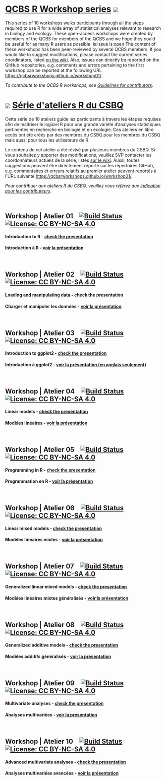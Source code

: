 <link href="//maxcdn.bootstrapcdn.com/font-awesome/4.7.0/css/font-awesome.min.css" rel="stylesheet">


# [QCBS R Workshop series](https://wiki.qcbs.ca/r) [<i class="fa fa-github" aria-hidden="true"></i>](https://github.com/QCBSRworkshops/workshop01) ![](https://qcbs.ca/wp-content/uploads/2010/05/image0032.png)

This series of 10 workshops walks participants through all the steps required to
use R for a wide array of statistical analyses relevant to research in biology
and ecology. These open-access workshops were created by members of the QCBS for
members of the QCBS and we hope they could be useful for as many R users as
possible.
is:issue is:open
The content of these workshops has been peer-reviewed by several QCBS members.
If you would like to suggest modifications, please contact the current series
coordinators, listed [on the wiki](https://wiki.qcbs.ca/r). Also, issues can directly be reported on the GitHub repositories, e.g. comments and errors  pertaining to the first workshop can be reported at the following URL https://qcbsrworkshops.github.io/workshop01/.


*To contribute to the QCBS R workshops, see [Guidelines for contributors](./guidelines.html).*


# ![](https://qcbs.ca/wp-content/uploads/2010/05/image0032.png) [Série d'ateliers R du CSBQ](https://wiki.qcbs.ca/r) [<i class="fa fa-github" aria-hidden="true"></i>](https://github.com/QCBSRworkshops/workshop01)

Cette série de 10 ateliers guide les participants à travers les étapes requises afin de maîtriser le logiciel R pour une grande variété d’analyses statistiques pertinentes en recherche en biologie et en écologie. Ces ateliers en libre accès ont été créés par des membres du CSBQ pour les membres du CSBQ mais aussi pour tous les utilisateurs de R.

Le contenu de cet atelier a été révisé par plusieurs membres du CSBQ. Si vous souhaitez y apporter des modifications, veuillez SVP contacter les coordonnateurs actuels de la série, listés [sur le wiki](https://wiki.qcbs.ca/r). Aussi, toutes suggestions peuvent être directement reporté sur les répertoires GitHub, e.g. commentaires et erreurs relatifs au premier atelier peuvent reportés à l'URL suivante https://qcbsrworkshops.github.io/workshop01/.

*Pour contribuer aux ateliers R du CSBQ, veuillez vous référez aux
[indication pour les contributeurs](./guidelines.html).*

<br>


## Workshop | Atelier 01 &nbsp;&nbsp; [<i class="fa fa-github" aria-hidden="true"></i>](https://github.com/QCBSRworkshops/workshop01) [![Build Status](https://travis-ci.org/QCBSRworkshops/workshop01.svg?branch=dev)](https://travis-ci.org/QCBSRworkshops/workshop01) [![License: CC BY-NC-SA 4.0](https://img.shields.io/badge/License-CC%20BY--NC--SA%204.0-lightgrey.svg)](https://creativecommons.org/licenses/by-nc-sa/4.0/)


#### Introduction to R - [check the presentation <i class="fa fa-external-link" aria-hidden="true"></i>](https://qcbsrworkshops.github.io/workshop01/workshop01-en/workshop01-en.html)

#### Introduction à R - [voir la présentation <i class="fa fa-external-link" aria-hidden="true"></i>](https://qcbsrworkshops.github.io/workshop01/workshop01-fr/workshop01-fr.html)


<br>

## Workshop | Atelier 02 &nbsp;&nbsp; [<i class="fa fa-github" aria-hidden="true"></i>](https://github.com/QCBSRworkshops/workshop02) [![Build Status](https://travis-ci.org/QCBSRworkshops/workshop02.svg?branch=dev)](https://travis-ci.org/QCBSRworkshops/workshop02) [![License: CC BY-NC-SA 4.0](https://img.shields.io/badge/License-CC%20BY--NC--SA%204.0-lightgrey.svg)](https://creativecommons.org/licenses/by-nc-sa/4.0/)

#### Loading and manipulating data - [check the presentation <i class="fa fa-external-link" aria-hidden="true"></i>](https://qcbsrworkshops.github.io/workshop02/workshop02-en/workshop02-en.html)

#### Charger et manipuler les données  - [voir la présentation <i class="fa fa-external-link" aria-hidden="true"></i>](https://qcbsrworkshops.github.io/workshop02/workshop02-fr/workshop02-fr.html)

<br>

## Workshop | Atelier 03 &nbsp;&nbsp; [<i class="fa fa-github" aria-hidden="true"></i>](https://github.com/QCBSRworkshops/workshop03) [![Build Status](https://travis-ci.org/QCBSRworkshops/workshop03.svg?branch=dev)](https://travis-ci.org/QCBSRworkshops/workshop03) [![License: CC BY-NC-SA 4.0](https://img.shields.io/badge/License-CC%20BY--NC--SA%204.0-lightgrey.svg)](https://creativecommons.org/licenses/by-nc-sa/4.0/)

#### Introduction to ggplot2 - [check the presentation <i class="fa fa-external-link" aria-hidden="true"></i>](https://qcbsrworkshops.github.io/workshop03/workshop03-en/workshop03-en.html)

#### Introduction à ggplot2  - [voir la présentation (en anglais seulement) <i class="fa fa-external-link" aria-hidden="true"></i>](https://qcbsrworkshops.github.io/workshop03/workshop03-en/workshop03-en.html)

<br>

## Workshop | Atelier 04 &nbsp;&nbsp; [<i class="fa fa-github" aria-hidden="true"></i>](https://github.com/QCBSRworkshops/workshop04) [![Build Status](https://travis-ci.org/QCBSRworkshops/workshop04.svg?branch=dev)](https://travis-ci.org/QCBSRworkshops/workshop04) [![License: CC BY-NC-SA 4.0](https://img.shields.io/badge/License-CC%20BY--NC--SA%204.0-lightgrey.svg)](https://creativecommons.org/licenses/by-nc-sa/4.0/)

#### Linear models - [check the presentation <i class="fa fa-external-link" aria-hidden="true"></i>](https://qcbsrworkshops.github.io/workshop04/workshop04-en/workshop04-en.html)

#### Modèles linéaires  - [voir la présentation <i class="fa fa-external-link" aria-hidden="true"></i>](https://qcbsrworkshops.github.io/workshop04/workshop04-fr/workshop04-fr.html)

<br>


## Workshop | Atelier 05 &nbsp;&nbsp; [<i class="fa fa-github" aria-hidden="true"></i>](https://github.com/QCBSRworkshops/workshop05) [![Build Status](https://travis-ci.org/QCBSRworkshops/workshop05.svg?branch=dev)](https://travis-ci.org/QCBSRworkshops/workshop05) [![License: CC BY-NC-SA 4.0](https://img.shields.io/badge/License-CC%20BY--NC--SA%204.0-lightgrey.svg)](https://creativecommons.org/licenses/by-nc-sa/4.0/)

#### Programming in R - [check the presentation <i class="fa fa-external-link" aria-hidden="true"></i>](https://qcbsrworkshops.github.io/workshop05/workshop05-en/workshop05-en.html)

#### Programmation en R  - [voir la présentation <i class="fa fa-external-link" aria-hidden="true"></i>](https://qcbsrworkshops.github.io/workshop05/workshop05-fr/workshop05-fr.html)

<br>

## Workshop | Atelier 06 &nbsp;&nbsp; [<i class="fa fa-github" aria-hidden="true"></i>](https://github.com/QCBSRworkshops/workshop06) [![Build Status](https://travis-ci.org/QCBSRworkshops/workshop06.svg?branch=dev)](https://travis-ci.org/QCBSRworkshops/workshop06) [![License: CC BY-NC-SA 4.0](https://img.shields.io/badge/License-CC%20BY--NC--SA%204.0-lightgrey.svg)](https://creativecommons.org/licenses/by-nc-sa/4.0/)

#### Linear mixed models - [check the presentation <i class="fa fa-external-link" aria-hidden="true"></i>](https://qcbsrworkshops.github.io/workshop06/workshop06-en/workshop06-en.html)

#### Modèles linéaires mixtes  - [voir la présentation <i class="fa fa-external-link" aria-hidden="true"></i>](https://qcbsrworkshops.github.io/workshop06/workshop06-fr/workshop06-fr.html)

<br>

## Workshop | Atelier 07 &nbsp;&nbsp; [<i class="fa fa-github" aria-hidden="true"></i>](https://github.com/QCBSRworkshops/workshop07) [![Build Status](https://travis-ci.org/QCBSRworkshops/workshop07.svg?branch=dev)](https://travis-ci.org/QCBSRworkshops/workshop07) [![License: CC BY-NC-SA 4.0](https://img.shields.io/badge/License-CC%20BY--NC--SA%204.0-lightgrey.svg)](https://creativecommons.org/licenses/by-nc-sa/4.0/)

#### Generalized linear mixed models - [check the presentation <i class="fa fa-external-link" aria-hidden="true"></i>](https://qcbsrworkshops.github.io/workshop07/workshop07-en/workshop07-en.html)

#### Modèles linéaires mixtes généralisés  - [voir la présentation <i class="fa fa-external-link" aria-hidden="true"></i>](https://qcbsrworkshops.github.io/workshop07/workshop07-fr/workshop07-fr.html)

<br>

## Workshop | Atelier 08 &nbsp;&nbsp; [<i class="fa fa-github" aria-hidden="true"></i>](https://github.com/QCBSRworkshops/workshop08) [![Build Status](https://travis-ci.org/QCBSRworkshops/workshop08.svg?branch=dev)](https://travis-ci.org/QCBSRworkshops/workshop08) [![License: CC BY-NC-SA 4.0](https://img.shields.io/badge/License-CC%20BY--NC--SA%204.0-lightgrey.svg)](https://creativecommons.org/licenses/by-nc-sa/4.0/)

#### Generalized additive models - [check the presentation <i class="fa fa-external-link" aria-hidden="true"></i>](https://qcbsrworkshops.github.io/workshop08/workshop08-en/workshop08-en.html)

#### Modèles additifs généralisés  - [voir la présentation <i class="fa fa-external-link" aria-hidden="true"></i>](https://qcbsrworkshops.github.io/workshop08/workshop08-fr/workshop08-fr.html)

<br>

## Workshop | Atelier 09 &nbsp;&nbsp; [<i class="fa fa-github" aria-hidden="true"></i>](https://github.com/QCBSRworkshops/workshop09) [![Build Status](https://travis-ci.org/QCBSRworkshops/workshop09.svg?branch=dev)](https://travis-ci.org/QCBSRworkshops/workshop09) [![License: CC BY-NC-SA 4.0](https://img.shields.io/badge/License-CC%20BY--NC--SA%204.0-lightgrey.svg)](https://creativecommons.org/licenses/by-nc-sa/4.0/)

#### Multivariate analyses - [check the presentation <i class="fa fa-external-link" aria-hidden="true"></i>](https://qcbsrworkshops.github.io/workshop09/workshop09-en/workshop09-en.html)

#### Analyses multivariées  - [voir la présentation <i class="fa fa-external-link" aria-hidden="true"></i>](https://qcbsrworkshops.github.io/workshop09/workshop09-fr/workshop09-fr.html)

<br>

## Workshop | Atelier 10 &nbsp;&nbsp; [<i class="fa fa-github" aria-hidden="true"></i>](https://github.com/QCBSRworkshops/workshop10) [![Build Status](https://travis-ci.org/QCBSRworkshops/workshop10.svg?branch=dev)](https://travis-ci.org/QCBSRworkshops/workshop10) [![License: CC BY-NC-SA 4.0](https://img.shields.io/badge/License-CC%20BY--NC--SA%204.0-lightgrey.svg)](https://creativecommons.org/licenses/by-nc-sa/4.0/)

#### Advanced multivariate analyses - [check the presentation <i class="fa fa-external-link" aria-hidden="true"></i>](https://qcbsrworkshops.github.io/workshop10/workshop10-en/workshop10-en.html)

#### Analyses multivariées avancées  - [voir la présentation <i class="fa fa-external-link" aria-hidden="true"></i>](https://qcbsrworkshops.github.io/workshop10/workshop10-fr/workshop10-fr.html)
